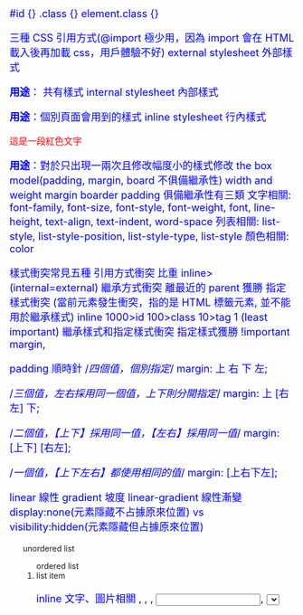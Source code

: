 #id {}
.class {}
element.class {}

三種 CSS 引用方式(@import 極少用，因為 import 會在 HTML 載入後再加載 css，用戶體驗不好)
external stylesheet 外部樣式 <link rel="stylesheet" type="text/css" href="styles.css">

**用途**：
共有樣式 internal stylesheet 內部樣式 <head><style>
p {
    color: blue;
    font-size: 18px;
}
</style></head>

**用途**：個別頁面會用到的樣式
inline stylesheet 行內樣式
<p style="color: red; font-size: 16px;">這是一段紅色文字</p>

**用途**：對於只出現一兩次且修改幅度小的樣式修改
the box model(padding, margin, board 不俱備繼承性) width and weight margin boarder padding 俱備繼承性有三類 文字相關: font-family,
font-size,
font-style,
font-weight,
font,
line-height,
text-align,
text-indent,
word-space 列表相關: list-style,
list-style-position,
list-style-type,
list-style 顏色相關: color

樣式衝突常見五種
引用方式衝突 比重 inline>(internal=external)
繼承方式衝突 離最近的 parent 獲勝
指定樣式衝突 (當前元素發生衝突，指的是 HTML 標籤元素, 並不能用於繼承樣式) inline 1000>id 100>class 10>tag 1 (least important)
繼承樣式和指定樣式衝突 指定樣式獲勝 !important margin,

padding 順時針
/*四個值，個別指定*/
margin: 上 右 下 左;

/*三個值，左右採用同一個值，上下則分開指定*/
margin: 上 [右左] 下;

/*二個值，【上下】採用同一值，【左右】採用同一值*/
margin: [上下] [右左];

/*一個值，【上下左右】都使用相同的值*/
margin: [上右下左];

linear 線性 gradient 坡度 linear-gradient 線性漸變 display:none(元素隱藏不占據原來位置) vs visibility:hidden(元素隱藏但占據原來位置)

<ul>unordered list
<ol>ordered list
<li>list item

inline 文字、圖片相關 <a>, <img>, <span>, <input>, <select>, <button>, <textarea>, <label>
block 排版相關 tag <div>, <video>, <h1~h6>, <p>, <form>,<hr>, <ol>, <ul>, <li>
inline-block
text-align 對文字、inline, inline-block 會起作用，block 則無

當一個元素定義了 float 就會變成 block而且可以使用 margin-left 或 margin-right 定義 與其他元素之間的間距

block 可以定義 width、height、padding 和 margin

###vertical-align###
inline, inline-block 的 vertical-align 會對周圍的元素起作用
table-cell 的 vertical-align 是對自身而言

textarea {
  resize:none;
  max-width:;
  max-height:;
  overflow:auto;
}

屬性書寫順序
| 屬性 | 列舉 |
|:-------------|:--------------:|
| 布局      | display、position、float、clear |
| box model | width、height、padding、margin、border、overflow |
| 文字屬性   | font、line-height、text-align、text-indent、vertical-align |
| 裝飾屬性   | color、background-color、opacity、cursor  |
| other     | content、list-style、quotes |


solid 實心線, dashed 虛線
清除浮動
clear:both, overflow:hidden, ::after

position: fixed, relative, absolute, static
absolute 會將元素轉成 block

transparent a.透明的；清澈的
skew a.斜的，歪的，偏的

border-width, border-style, border-color 簡化 border:1px solid red;
